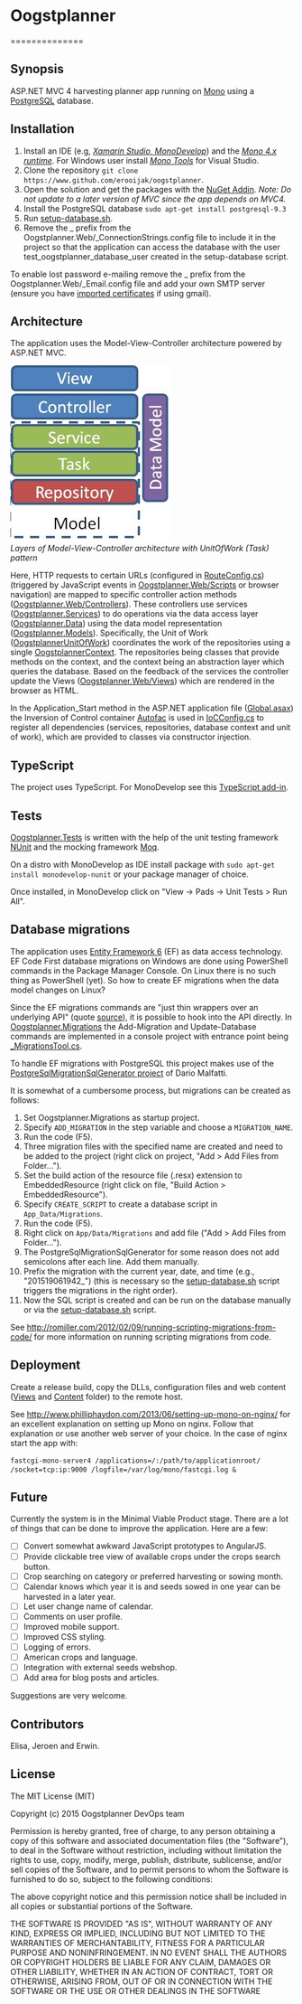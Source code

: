 # Oogstplanner
==============

## Synopsis

ASP.NET MVC 4 harvesting planner app running on [Mono](http://www.mono-project.com) using a [PostgreSQL](http://www.postgresql.org/) database.

## Installation

 1. Install an IDE (e.g, [*Xamarin Studio*, *MonoDevelop*](http://www.monodevelop.com/download/)) and the [*Mono 4.x runtime*](http://www.mono-project.com/download/). For Windows user install [*Mono Tools*](http://www.mono-project.com/archived/gettingstartedwithmonotools/) for Visual Studio.
 2. Clone the repository `git clone https://www.github.com/erooijak/oogstplanner`.
 3. Open the solution and get the packages with the [NuGet Addin](http://community.sharpdevelop.net/blogs/mattward/archive/2013/01/07/MonoDevelopNuGetAddin.aspx).  *Note: Do not update to a later version of MVC since the app depends on MVC4.*
 4. Install the PostgreSQL database
    `sudo apt-get install postgresql-9.3`  
 5. Run [setup-database.sh](https://raw.githubusercontent.com/erooijak/oogstplanner/master/setup-database.sh).
 6. Remove the _ prefix from the Oogstplanner.Web/_ConnectionStrings.config file to include it in the project so that the application can access the database with the user test_oogstplanner_database_user created in the setup-database script.

To enable lost password e-mailing remove the _ prefix from the Oogstplanner.Web/_Email.config file and add your own SMTP server (ensure you have [imported certificates](https:/www.stackoverflow.com/questions/9801224/smtpclient-with-gmail#9803922) if using gmail).

## Architecture

The application uses the Model-View-Controller architecture powered by ASP.NET MVC. 

![MVC Architecture](https://raw.githubusercontent.com/erooijak/oogstplanner/master/architecture.jpg)  
*Layers of Model-View-Controller architecture with UnitOfWork (Task) pattern*

Here, HTTP requests to certain URLs (configured in [RouteConfig.cs](https://github.com/erooijak/oogstplanner/blob/master/Oogstplanner.Web/App_Start/RouteConfig.cs)) (triggered by JavaScript events in [Oogstplanner.Web/Scripts](https://github.com/erooijak/oogstplanner/tree/master/Oogstplanner.Web/Scripts) or browser navigation) are mapped to specific controller action methods ([Oogstplanner.Web/Controllers](https://github.com/erooijak/oogstplanner/tree/master/Oogstplanner.Web/Controllers)). These controllers use services ([Oogstplanner.Services](https://github.com/erooijak/oogstplanner/tree/master/Oogstplanner.Services)) to do operations via the data access layer ([Oogstplanner.Data](https://github.com/erooijak/oogstplanner/tree/master/Oogstplanner.Data)) using the data model representation ([Oogstplanner.Models](https://github.com/erooijak/oogstplanner/tree/master/Oogstplanner.Models)). Specifically, the Unit of Work ([OogstplannerUnitOfWork](https://github.com/erooijak/oogstplanner/blob/master/Oogstplanner.Data/OogstplannerUnitOfWork.cs)) coordinates the work of the repositories using a single [OogstplannerContext](https://github.com/erooijak/oogstplanner/blob/master/Oogstplanner.Data/OogstplannerContext.cs). The repositories being classes that provide methods on the context, and the context being an abstraction layer which queries the database. Based on the feedback of the services the controller update the Views ([Oogstplanner.Web/Views](https://github.com/erooijak/oogstplanner/tree/master/Oogstplanner.Web/Views)) which are rendered in the browser as HTML.

In the Application_Start method in the ASP.NET application file ([Global.asax](https://github.com/erooijak/oogstplanner/blob/master/Oogstplanner.Web/Global.asax.cs)) the Inversion of Control container [Autofac](http://autofac.org/) is used in [IoCConfig.cs](https://github.com/erooijak/oogstplanner/blob/master/Oogstplanner.Web/App_Start/IocConfig.cs) to register all dependencies (services, repositories, database context and unit of work), which are provided to classes via constructor injection.

## TypeScript

The project uses TypeScript. For MonoDevelop see this [TypeScript add-in](http://addins.monodevelop.com/Project/Index/128). 

## Tests

[Oogstplanner.Tests](https://github.com/erooijak/oogstplanner/tree/master/Oogstplanner.Tests) is written with the help of the unit testing framework [NUnit](http://www.nunit.org/) and the mocking framework [Moq](https://github.com/Moq/moq4).

On a distro with MonoDevelop as IDE install package with `sudo apt-get install monodevelop-nunit` or your package manager of choice.

Once installed, in MonoDevelop click on "View -> Pads -> Unit Tests > Run All".

## Database migrations

The application uses [Entity Framework 6](https://github.com/aspnet/EntityFramework) (EF) as data access technology. EF Code First database migrations on Windows are done using PowerShell commands in the Package Manager Console. On Linux there is no such thing as PowerShell (yet). So how to create EF migrations when the data model changes on Linux?

Since the EF migrations commands are "just thin wrappers over an underlying API" (quote [source](http://stackoverflow.com/questions/20374783/enable-entity-framework-migrations-in-mono#20382226)), it is possible to hook into the API directly. In [Oogstplanner.Migrations](https://github.com/erooijak/oogstplanner/tree/master/Oogstplanner.Migrations) the Add-Migration and Update-Database commands are implemented in a console project with entrance point being [_MigrationsTool.cs](https://raw.githubusercontent.com/erooijak/oogstplanner/master/Oogstplanner.Migrations/_MigrationsTool.cs).

To handle EF migrations with PostgreSQL this project makes use of the [PostgreSqlMigrationSqlGenerator project](https://github.com/darionato/PostgreSqlMigrationSqlGenerator) of Dario Malfatti.

It is somewhat of a cumbersome process, but migrations can be created as follows:

1. Set Oogstplanner.Migrations as startup project.
2. Specify `ADD_MIGRATION` in the step variable and choose a `MIGRATION_NAME`.
3. Run the code (F5).
4. Three migration files with the specified name are created and need to be added to the project (right click on project, "Add > Add Files from Folder...").
5. Set the build action of the resource file (.resx) extension to EmbeddedResource (right click on file, "Build Action > EmbeddedResource").
6. Specify `CREATE_SCRIPT` to create a database script in `App_Data/Migrations`.
7. Run the code (F5).
8. Right click on `App/Data/Migrations` and add file ("Add > Add Files from Folder...").
9. The PostgreSqlMigrationSqlGenerator for some reason does not add semicolons after each line. Add them manually.
10. Prefix the migration with the current year, date, and time (e.g., "201519061942_") (this is necessary so the [setup-database.sh](https://raw.githubusercontent.com/erooijak/oogstplanner/master/setup-database.sh) script triggers the migrations in the right order).
11. Now the SQL script is created and can be run on the database manually or via the [setup-database.sh](https://raw.githubusercontent.com/erooijak/oogstplanner/master/setup-database.sh) script.

See http://romiller.com/2012/02/09/running-scripting-migrations-from-code/ for more information on running scripting migrations from code.

## Deployment

Create a release build, copy the DLLs, configuration files and web content ([Views](https://github.com/erooijak/oogstplanner/tree/master/Oogstplanner.Web/Views) and [Content](https://github.com/erooijak/oogstplanner/tree/master/Oogstplanner.Web/Content) folder) to the remote host.

See http://www.philliphaydon.com/2013/06/setting-up-mono-on-nginx/ for an excellent explanation on setting up Mono on nginx. Follow that explanation or use another web server of your choice. In the case of nginx start the app with:

    fastcgi-mono-server4 /applications=/:/path/to/applicationroot/ /socket=tcp:ip:9000 /logfile=/var/log/mono/fastcgi.log & 

## Future

Currently the system is in the Minimal Viable Product stage. There are a lot of things that can be done to improve the application. Here are a few:

- [ ] Convert somewhat awkward JavaScript prototypes to AngularJS.
- [ ] Provide clickable tree view of available crops under the crops search button.
- [ ] Crop searching on category or preferred harvesting or sowing month.
- [ ] Calendar knows which year it is and seeds sowed in one year can be harvested in a later year.
- [ ] Let user change name of calendar.
- [ ] Comments on user profile.
- [ ] Improved mobile support.
- [ ] Improved CSS styling.
- [ ] Logging of errors.
- [ ] American crops and language.
- [ ] Integration with external seeds webshop.
- [ ] Add area for blog posts and articles.

Suggestions are very welcome.

## Contributors

Elisa, Jeroen and Erwin.

## License

The MIT License (MIT)

Copyright (c) 2015 Oogstplanner DevOps team

Permission is hereby granted, free of charge, to any person obtaining a copy
of this software and associated documentation files (the "Software"), to deal
in the Software without restriction, including without limitation the rights
to use, copy, modify, merge, publish, distribute, sublicense, and/or sell
copies of the Software, and to permit persons to whom the Software is
furnished to do so, subject to the following conditions:

The above copyright notice and this permission notice shall be included in
all copies or substantial portions of the Software.

THE SOFTWARE IS PROVIDED "AS IS", WITHOUT WARRANTY OF ANY KIND, EXPRESS OR
IMPLIED, INCLUDING BUT NOT LIMITED TO THE WARRANTIES OF MERCHANTABILITY,
FITNESS FOR A PARTICULAR PURPOSE AND NONINFRINGEMENT. IN NO EVENT SHALL THE
AUTHORS OR COPYRIGHT HOLDERS BE LIABLE FOR ANY CLAIM, DAMAGES OR OTHER
LIABILITY, WHETHER IN AN ACTION OF CONTRACT, TORT OR OTHERWISE, ARISING FROM,
OUT OF OR IN CONNECTION WITH THE SOFTWARE OR THE USE OR OTHER DEALINGS IN
THE SOFTWARE

